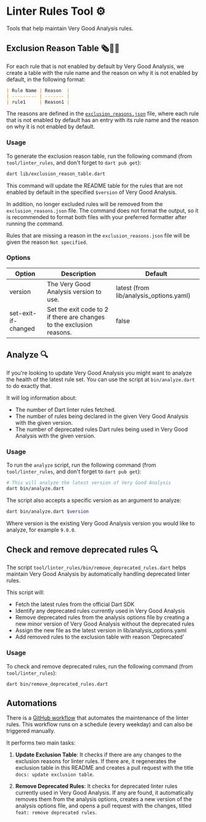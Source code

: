 # Linter Rules Tool ⚙️

Tools that help maintain Very Good Analysis rules.

## Exclusion Reason Table 🗞️👨‍⚖️

For each rule that is not enabled by default by Very Good Analysis, we create a table with the rule name and the reason on why it is not enabled by default, in the following format:

```md
| Rule Name | Reason  |
| --------- | ------- |
| rule1     | Reason1 |
```

The reasons are defined in the [`exclusion_reasons.json`](exclusion_reasons.json) file, where each rule that is not enabled by default has an entry with its rule name and the reason on why it is not enabled by default.

### Usage

To generate the exclusion reason table, run the following command (from `tool/linter_rules`, and don't forget to `dart pub get`):

```sh
dart lib/exclusion_reason_table.dart
```

This command will update the README table for the rules that are not enabled by default in the specified `$version` of Very Good Analysis.

In addition, no longer excluded rules will be removed from the `exclusion_reasons.json` file. The command does not format the output, so it is recommended to format both files with your preferred formatter after running the command.

Rules that are missing a reason in the `exclusion_reasons.json` file will be given the reason `Not specified`.

### Options

| Option              | Description                                                           | Default                                 |
| ------------------- | --------------------------------------------------------------------- | --------------------------------------- |
| version             | The Very Good Analysis version to use.                                | latest (from lib/analysis_options.yaml) |
| set-exit-if-changed | Set the exit code to 2 if there are changes to the exclusion reasons. | false                                   |


## Analyze 🔍

If you're looking to update Very Good Analysis you might want to analyze the health of the latest rule set. You can use the script at `bin/analyze.dart` to do exactly that.

It will log information about:

- The number of Dart linter rules fetched.
- The number of rules being declared in the given Very Good Analysis with the given version.
- The number of deprecated rules Dart rules being used in Very Good Analysis with the given version.

### Usage

To run the `analyze` script, run the following command (from `tool/linter_rules`, and don't forget to `dart pub get`):

```sh
# This will analyze the latest version of Very Good Analysis
dart bin/analyze.dart
```

The script also accepts a specific version as an argument to analyze:

```sh
dart bin/analyze.dart $version
```

Where version is the existing Very Good Analysis version you would like to analyze, for example `9.0.0`.


## Check and remove deprecated rules 🔍

The script `tool/linter_rules/bin/remove_deprecated_rules.dart` helps maintain Very Good Analysis by automatically handling deprecated linter rules.

This script will:

- Fetch the latest rules from the official Dart SDK
- Identify any deprecated rules currently used in Very Good Analysis
- Remove deprecated rules from the analysis options file by creating a new minor version of Very Good Analysis without the deprecated rules
- Assign the new file as the latest version in lib/analysis_options.yaml
- Add removed rules to the exclusion table with reason 'Deprecated'

### Usage

To check and remove deprecated rules, run the following command (from `tool/linter_rules`):

```sh
dart bin/remove_deprecated_rules.dart
```


## Automations

There is a [GitHub workflow](../../.github/workflows/bot_updater.yaml) that automates the maintenance of the linter rules. This workflow runs on a schedule (every weekday) and can also be triggered manually.

It performs two main tasks:

1.  **Update Exclusion Table**: It checks if there are any changes to the exclusion reasons for linter rules. If there are, it regenerates the exclusion table in this README and creates a pull request with the title `docs: update exclusion table`.

2.  **Remove Deprecated Rules**: It checks for deprecated linter rules currently used in Very Good Analysis. If any are found, it automatically removes them from the analysis options, creates a new version of the analysis options file, and opens a pull request with the changes, titled `feat: remove deprecated rules`. 